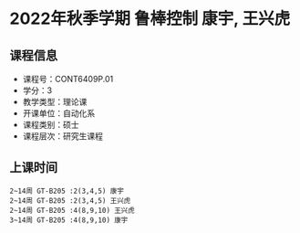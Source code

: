 # 2022年秋季学期 鲁棒控制 康宇, 王兴虎






## 课程信息

- 课程号：CONT6409P.01
- 学分：3
- 教学类型：理论课
- 开课单位：自动化系
- 课程类别：硕士
- 课程层次：研究生课程

## 上课时间

```
2~14周 GT-B205 :2(3,4,5) 康宇
2~14周 GT-B205 :2(3,4,5) 王兴虎
2~14周 GT-B205 :4(8,9,10) 王兴虎
3~14周 GT-B205 :4(8,9,10) 康宇
```

